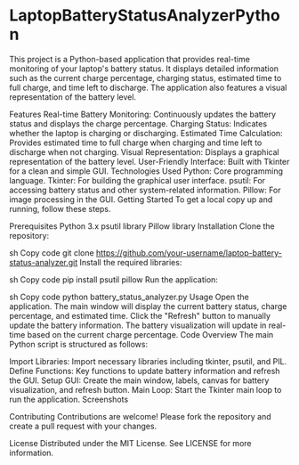 # LaptopBatteryStatusAnalyzerPython
This project is a Python-based application that provides real-time monitoring of your laptop's battery status. It displays detailed information such as the current charge percentage, charging status, estimated time to full charge, and time left to discharge. The application also features a visual representation of the battery level.

Features
Real-time Battery Monitoring: Continuously updates the battery status and displays the charge percentage.
Charging Status: Indicates whether the laptop is charging or discharging.
Estimated Time Calculation: Provides estimated time to full charge when charging and time left to discharge when not charging.
Visual Representation: Displays a graphical representation of the battery level.
User-Friendly Interface: Built with Tkinter for a clean and simple GUI.
Technologies Used
Python: Core programming language.
Tkinter: For building the graphical user interface.
psutil: For accessing battery status and other system-related information.
Pillow: For image processing in the GUI.
Getting Started
To get a local copy up and running, follow these steps.

Prerequisites
Python 3.x
psutil library
Pillow library
Installation
Clone the repository:

sh
Copy code
git clone https://github.com/your-username/laptop-battery-status-analyzer.git
Install the required libraries:

sh
Copy code
pip install psutil pillow
Run the application:

sh
Copy code
python battery_status_analyzer.py
Usage
Open the application.
The main window will display the current battery status, charge percentage, and estimated time.
Click the "Refresh" button to manually update the battery information.
The battery visualization will update in real-time based on the current charge percentage.
Code Overview
The main Python script is structured as follows:

Import Libraries: Import necessary libraries including tkinter, psutil, and PIL.
Define Functions: Key functions to update battery information and refresh the GUI.
Setup GUI: Create the main window, labels, canvas for battery visualization, and refresh button.
Main Loop: Start the Tkinter main loop to run the application.
Screenshots

Contributing
Contributions are welcome! Please fork the repository and create a pull request with your changes.

License
Distributed under the MIT License. See LICENSE for more information.
